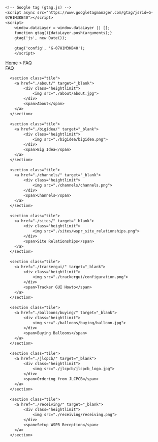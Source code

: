 <!DOCTYPE html>
<html>
  <head>
    <title>FAQ - Traquito</title>
    
    <!-- Google tag (gtag.js) -->
    <script async src="https://www.googletagmanager.com/gtag/js?id=G-07H1M3KB40"></script>
    <script>
        window.dataLayer = window.dataLayer || [];
        function gtag(){dataLayer.push(arguments);}
        gtag('js', new Date());
        
        gtag('config', 'G-07H1M3KB40');
        </script>

<link rel="stylesheet" type="text/css" href="/css/traquito.css">
<style>

</style>
  </head>
  <body>
    <div class="linkbar">
        <a href="/" target="_blank">Home</a> > FAQ
    </div>
      <div class="title">FAQ</div>

      <section class="tile">
        <a href="./about/" target="_blank">
            <div class="heightlimit">
                <img src="./about/about.jpg">
            </div>
            <span>About</span>
        </a>
      </section>

      <section class="tile">
        <a href="./bigidea/" target="_blank">
            <div class="heightlimit">
                <img src="./bigidea/bigidea.png">
            </div>
            <span>Big Idea</span>
        </a>
      </section>

      <section class="tile">
        <a href="./channels/" target="_blank">
            <div class="heightlimit">
                <img src="./channels/channels.png">
            </div>
            <span>Channels</span>
        </a>
      </section>

      <section class="tile">
        <a href="./sites/" target="_blank">
            <div class="heightlimit">
                <img src="./sites/wspr_site_relationships.png">
            </div>
            <span>Site Relationships</span>
        </a>
      </section>

      <section class="tile">
        <a href="./trackergui/" target="_blank">
            <div class="heightlimit">
                <img src="./trackergui/configuration.png">
            </div>
            <span>Tracker GUI Howto</span>
        </a>
      </section>

      <section class="tile">
        <a href="./balloons/buying/" target="_blank">
            <div class="heightlimit">
                <img src="./balloons/buying/balloon.jpg">
            </div>
            <span>Buying Balloons</span>
        </a>
      </section>

      <section class="tile">
        <a href="./jlcpcb/" target="_blank">
            <div class="heightlimit">
                <img src="./jlcpcb/jlcpcb_logo.jpg">
            </div>
            <span>Ordering from JLCPCB</span>
        </a>
      </section>

      <section class="tile">
        <a href="./receiving/" target="_blank">
            <div class="heightlimit">
                <img src="./receiving/receiving.png">
            </div>
            <span>Setup WSPR Reception</span>
        </a>
      </section>
  </body>
</html>
